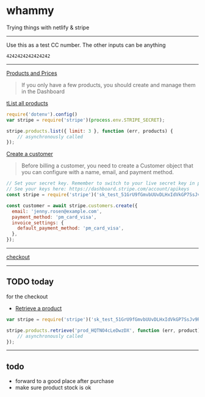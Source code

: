 # whammy
Trying things with netlify & stripe

-------------------------

Use this as a test CC number. The other inputs can be anything
```
4242424242424242
```

--------------------------

[Products and Prices](https://stripe.com/docs/billing/prices-guide)
> If you only have a few products, you should create and manage them in the Dashboard 

[tList all products](https://stripe.com/docs/api/products/lis)
```js
require('dotenv').config()
var stripe = require('stripe')(process.env.STRIPE_SECRET);

stripe.products.list({ limit: 3 }, function (err, products) {
    // asynchronously called
});
```

[Create a customer](https://stripe.com/docs/billing/prices-guide#create-customer)
> Before billing a customer, you need to create a Customer object that you can configure with a name, email, and payment method.
```js
// Set your secret key. Remember to switch to your live secret key in production!
// See your keys here: https://dashboard.stripe.com/account/apikeys
const stripe = require('stripe')('sk_test_51GrU9fGmvbUUvDLHxIdVkGP7SsJv9Re4AY6gJ4E9rR55pEIozVyX0BF2H8CO2mpYuZg3eDr4ftjjmTD9GNKsJoMk00wn6cXykX');

const customer = await stripe.customers.create({
  email: 'jenny.rosen@example.com',
  payment_method: 'pm_card_visa',
  invoice_settings: {
    default_payment_method: 'pm_card_visa',
  },
});
```

------------------------------------

[checkout](https://stripe.com/docs/payments/checkout)

-----------------------------------------

## TODO today

for the checkout
* [Retrieve a product](https://stripe.com/docs/api/products/retrieve)

```js
var stripe = require('stripe')('sk_test_51GrU9fGmvbUUvDLHxIdVkGP7SsJv9Re4AY6gJ4E9rR55pEIozVyX0BF2H8CO2mpYuZg3eDr4ftjjmTD9GNKsJoMk00wn6cXykX');

stripe.products.retrieve('prod_HQTNO4cLeDwzDX', function (err, product) {
    // asynchronously called
});
```

-----------------------

## todo
* forward to a good place after purchase
* make sure product stock is ok


